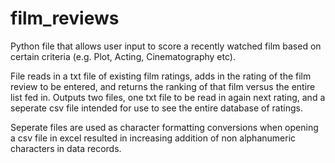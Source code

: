 # film_reviews

Python file that allows user input to score a recently watched film based on certain criteria (e.g. Plot, Acting, Cinematography etc). 

File reads in a txt file of existing film ratings, adds in the rating of the film review to be entered, and returns the ranking of that film versus the entire list fed in. Outputs two files, one txt file to be read in again next rating, and a seperate csv file intended for use to see the entire database of ratings. 

Seperate files are used as character formatting conversions when opening a csv file in excel resulted in increasing addition of non alphanumeric characters in data records.
